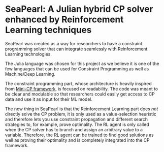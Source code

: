 # SeaPearl: A Julian hybrid CP solver enhanced by Reinforcement Learning techniques

SeaPearl was created as a way for researchers to have a constraint programming solver that can
integrate seamlessly with Reinforcement Learning technologies.

The Julia language was chosen for this project as we believe it is one of the few languages that can be used for Constraint Programming as well as Machine/Deep Learning.

The constraint programming part, whose architecture is heavily inspired from [Mini-CP framework](https://minicp.readthedocs.io/en/latest/intro.html), is focused on readability. The code was meant to be clear and modulable so that researchers could easily get access to CP data and use it as input for their ML model.



The new thing in SeaPearl is that the Reinforcement Learning part does *not* directly solve the CP problem, it is only used as a value-selection heuristic and therefore lets you use constraint propagation and different search strategies to, for example, prove optimality. The RL agent is only called when the CP solver has to branch and assign an arbitrary value to a variable.
Therefore, the RL agent can be trained to find good solutions as well as proving their optimality and is completely integrated into the CP framework.
